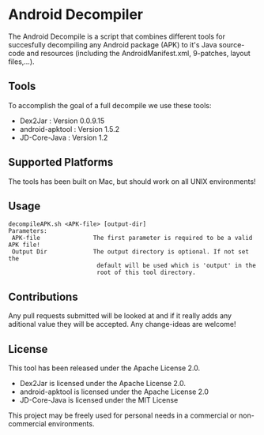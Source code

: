 Android Decompiler
==================

The Android Decompile is a script that combines different tools for succesfully decompiling any Android package (APK) to it's Java source-code and resources (including the AndroidManifest.xml, 9-patches, layout files,...).

Tools
-----
To accomplish the goal of a full decompile we use these tools:
- Dex2Jar : Version 0.0.9.15
- android-apktool : Version 1.5.2
- JD-Core-Java : Version 1.2


Supported Platforms
-------------------
The tools has been built on Mac, but should work on all UNIX environments!

Usage
-----
```
decompileAPK.sh <APK-file> [output-dir]
Parameters:
 APK-file               The first parameter is required to be a valid APK file!
 Output Dir             The output directory is optional. If not set the
                         default will be used which is 'output' in the 
                         root of this tool directory.
```

Contributions
-------------
Any pull requests submitted will be looked at and if it really adds any aditional value they will be accepted. Any change-ideas are welcome!

License
-------
This tool has been released under the Apache License 2.0.
- Dex2Jar is licensed under the Apache License 2.0.
- android-apktool is licensed under the Apache License 2.0
- JD-Core-Java is licensed under the MIT License

This project may be freely used for personal needs in a commercial or non-commercial environments.
